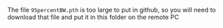 The file `95percentBW.pth` is too large to put in github, so you will need to download that file and put it in this folder on the remote PC